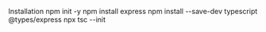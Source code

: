 Installation
npm init -y
npm install express
npm install --save-dev typescript @types/express
npx tsc --init